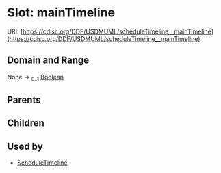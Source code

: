 
# Slot: mainTimeline




URI: [https://cdisc.org/DDF/USDMUML/scheduleTimeline__mainTimeline](https://cdisc.org/DDF/USDMUML/scheduleTimeline__mainTimeline)


## Domain and Range

None &#8594;  <sub>0..1</sub> [Boolean](types/Boolean.md)

## Parents


## Children


## Used by

 * [ScheduleTimeline](ScheduleTimeline.md)
